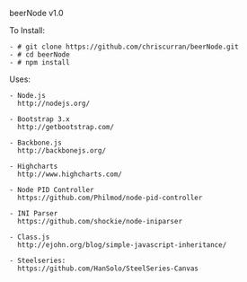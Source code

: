 beerNode v1.0

To Install:

	- # git clone https://github.com/chriscurran/beerNode.git
	- # cd beerNode
	- # npm install

Uses:

	- Node.js
	  http://nodejs.org/

	- Bootstrap 3.x
	  http://getbootstrap.com/

	- Backbone.js
	  http://backbonejs.org/

	- Highcharts
	  http://www.highcharts.com/

	- Node PID Controller
	  https://github.com/Philmod/node-pid-controller

	- INI Parser
	  https://github.com/shockie/node-iniparser

	- Class.js
	  http://ejohn.org/blog/simple-javascript-inheritance/

	- Steelseries:
	  https://github.com/HanSolo/SteelSeries-Canvas
